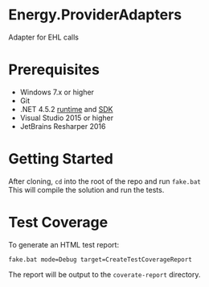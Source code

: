Energy.ProviderAdapters
==========

Adapter for EHL calls 

# Prerequisites

* Windows 7.x or higher
* Git
* .NET 4.5.2 [runtime](http://www.microsoft.com/en-us/download/details.aspx?id=42642) and [SDK](http://www.microsoft.com/en-gb/download/details.aspx?id=42637)
* Visual Studio 2015 or higher
* JetBrains Resharper 2016

# Getting Started

After cloning, `cd` into the root of the repo and run `fake.bat`  
This will compile the solution and run the tests.

# Test Coverage

To generate an HTML test report:
```
fake.bat mode=Debug target=CreateTestCoverageReport
```  

The report will be output to the `coverate-report` directory.
